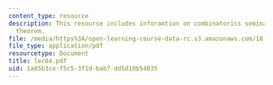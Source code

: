 ```yaml
---
content_type: resource
description: This resourse includes inforamtion on combinatorics seminar,and Erd?s-Lov?sz
  theorem.
file: /media/https%3A/open-learning-course-data-rc.s3.amazonaws.com/18-315-combinatorial-theory-introduction-to-graph-theory-extremal-and-enumerative-combinatorics-spring-2005/1a85b3cef5c53f1dbab7dd5d18b54035_lec04.pdf
file_type: application/pdf
resourcetype: Document
title: lec04.pdf
uid: 1a85b3ce-f5c5-3f1d-bab7-dd5d18b54035
---
```

